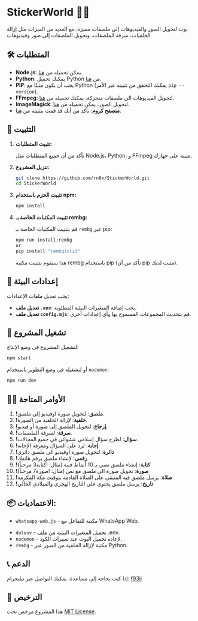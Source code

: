 # StickerWorld 🤖✨

بوت لتحويل الصور والفيديوهات إلى ملصقات مميزة، مع العديد من الميزات مثل إزالة الخلفيات، سرقة الملصقات، وتحويل الملصقات إلى صور وفيديوهات.

## 🛠️ المتطلبات

- **Node.js**: يمكن تحميله من [هنا](https://nodejs.org/en/).
- **Python**: يمكنك تحميل Python من [هنا](https://www.python.org/downloads/).
- **PIP**: يجب أن يكون مثبتًا مع Python (يمكنك التحقق من تثبيته عبر الأمر `pip --version`).
- **FFmpeg**: لتحويل الفيديوهات الى ملصقات متحركة، يمكنك تحميله من [هنا](https://ffmpeg.org/download.html).
- **ImageMagick**: لتحويل الصور، يمكن تحميله من [هنا](https://imagemagick.org/script/download.php).
- **متصفح كروم**: تأكد من أنك قد قمت بتثبيته من [هنا](https://www.google.com/chrome/).

## 🔧 التثبيت

1. **تثبيت المتطلبات:**

   تأكد من أن جميع المتطلبات مثل Node.js، Python، و FFmpeg مثبتة على جهازك.

2. **تنزيل المشروع:**

   ```bash
   git clone https://github.com/rn0x/StickerWorld.git
   cd StickerWorld
   ```

3. **تثبيت الحزم باستخدام npm:**

   ```bash
   npm install
   ```

4. **تثبيت المكتبات الخاصة بـ rembg:**

   قم بتثبيت المكتبات الخاصة بـ `rembg` عبر pip:

   ```bash
   npm run install:rembg
   or
   pip install "rembg[cli]"
   ```

   هذا سيقوم بتثبيت مكتبة rembg باستخدام pip (تأكد من أن pip مثبت لديك).

## 🔐 إعدادات البيئة

يجب تعديل ملفات الإعدادات:

- **تعديل ملف `.env`**: يجب إضافة المتغيرات البيئية المطلوبة.
- **تعديل ملف `config.mjs`**: قم بتحديث المجموعات المسموح بها وأي إعدادات أخرى.

## 🚀 تشغيل المشروع

لتشغيل المشروع في وضع الإنتاج:

```bash
npm start
```

أو لتشغيله في وضع التطوير باستخدام `nodemon`:

```bash
npm run dev
```

## 🧑‍💻 الأوامر المتاحة

1. **!ملصق**: لتحويل صورة اوفيديو إلى ملصق.
2. **!خلفية**: لإزالة الخلفية من الصورة.
3. **!إرجاع**: لتحويل الملصق إلى صورة أو فيديو.
4. **!سرقة**: لسرقة الملصقات.
5. **!سؤال**: لطرح سؤال إسلامي عشوائي في جميع المجالات.
6. **!إجابة**: لرد على السؤال ومعرفة الإجابة.
7. **!دائرة**: لتحويل صورة اوفيديو الى ملصق دائري
8. **!رقمي**: لإنشاء ملصق برقم هاتفك
9. **!كتابة**: إنشاء ملصق نصي بـ 10 أنماط فنية (مثال: !كتابة3 مرحباً)
10. **!صورة**: تحويل صورة الى ملصق مع نص (مثال: !صورة7 مرحباً)
11. **!صلاة**: يرسل ملصق فيه المتبقي على الصلاة القادمة بتوقيت مكة المكرمة
12. **!تاريخ**: يرسل ملصق يحتوي على التاريخ الهجري والميلادي الحالي

## 📦 الاعتماديات:

- `whatsapp-web.js` - مكتبة للتفاعل مع WhatsApp Web.
<!-- - `sequelize` - ORM لإدارة قاعدة البيانات. -->
- `dotenv` - تحميل المتغيرات البيئية من ملف .env.
- `nodemon` - لإعادة تحميل البوت عند تغييرات الكود.
- `rembg` - مكتبة لإزالة الخلفية من الصور عبر Python.

## 📞 الدعم

إذا كنت بحاجة إلى مساعدة، يمكنك التواصل عبر تيليجرام: [f93ii](https://t.me/f93ii)

## 📝 الترخيص

هذا المشروع مرخص تحت [MIT License](LICENSE).
